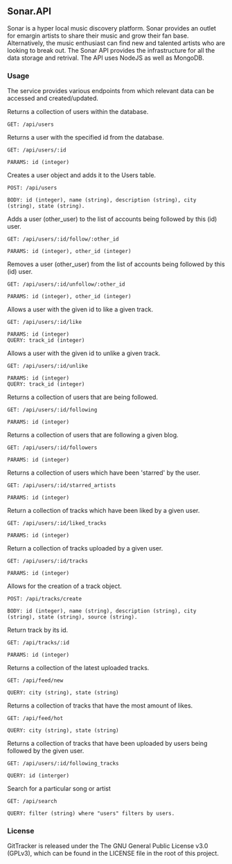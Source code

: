 ## Sonar.API

Sonar is a hyper local music discovery platform. Sonar provides an outlet for emargin artists to share their music and grow their fan base. Alternatively, the music enthusiast can find new and talented artists who are looking to break out.
The Sonar API provides the infrastructure for all the data storage and retrival. The API uses NodeJS as well as MongoDB.

### Usage

The service provides various endpoints from which relevant data can be accessed and created/updated.


Returns a collection of users within the database.
```
GET: /api/users
```

Returns a user with the specified id from the database.
```
GET: /api/users/:id

PARAMS: id (integer)
```

Creates a user object and adds it to the Users table.
```
POST: /api/users

BODY: id (integer), name (string), description (string), city (string), state (string).
```

Adds a user (other_user) to the list of accounts being followed by this (id) user.
```
GET: /api/users/:id/follow/:other_id

PARAMS: id (integer), other_id (integer)
```

Removes a user (other_user) from the list of accounts being followed by this (id) user.
```
GET: /api/users/:id/unfollow/:other_id

PARAMS: id (integer), other_id (integer)
```

Allows a user with the given id to like a given track.
```
GET: /api/users/:id/like

PARAMS: id (integer)
QUERY: track_id (integer)
```


Allows a user with the given id to unlike a given track.
```
GET: /api/users/:id/unlike

PARAMS: id (integer)
QUERY: track_id (integer)
```

Returns a collection of users that are being followed.
```
GET: /api/users/:id/following

PARAMS: id (integer)
```

Returns a collection of users that are following a given blog.
```
GET: /api/users/:id/followers

PARAMS: id (integer)
```

Returns a collection of users which have been  'starred' by the user.
```
GET: /api/users/:id/starred_artists

PARAMS: id (integer)
```

Return a collection of tracks which have been liked by a given user.
```
GET: /api/users/:id/liked_tracks

PARAMS: id (integer)
```

Return a collection of tracks uploaded by a given user.
```
GET: /api/users/:id/tracks

PARAMS: id (integer)
```

Allows for the creation of a track object.
```
POST: /api/tracks/create

BODY: id (integer), name (string), description (string), city (string), state (string), source (string).
```

Return track by its id.
```
GET: /api/tracks/:id

PARAMS: id (integer)
```

Returns a collection of the latest uploaded tracks.
```
GET: /api/feed/new

QUERY: city (string), state (string)
```

Returns a collection of tracks that have the most amount of likes.
```
GET: /api/feed/hot

QUERY: city (string), state (string)
```

Returns a collection of tracks that have been uploaded by users being followed by the given user.
```
GET: /api/users/:id/following_tracks

QUERY: id (interger)
```

Search for a particular song or artist
```
GET: /api/search

QUERY: filter (string) where "users" filters by users.
```

### License
GitTracker is released under the The GNU General Public License v3.0 (GPLv3), which can be found in the LICENSE file in the root of this project.

